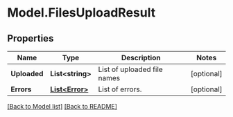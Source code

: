 # Model.FilesUploadResult
## Properties
Name | Type | Description | Notes
------------ | ------------- | ------------- | -------------
**Uploaded** | **List&lt;string&gt;** | List of uploaded file names | [optional] 
**Errors** | [**List&lt;Error&gt;**](Error.md) | List of errors. | [optional] 



[[Back to Model list]](Models.doc) [[Back to README]](README.md)


